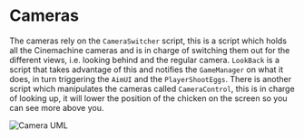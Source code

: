 # Cameras
The cameras rely on the `CameraSwitcher` script, this is a script which holds all the 
Cinemachine cameras and is in charge of switching them out for the different views, i.e. looking behind 
and the regular camera. `LookBack` is a script that takes advantage of this and notifies the `GameManager`
on what it does, in turn triggering the `AimUI` and the `PlayerShootEggs`. There is another script which 
manipulates the cameras called `CameraControl`, this is in charge of looking up, it will lower the position of 
the chicken on the screen so you can see more above you.

![Camera UML](.images/cameras.png)
